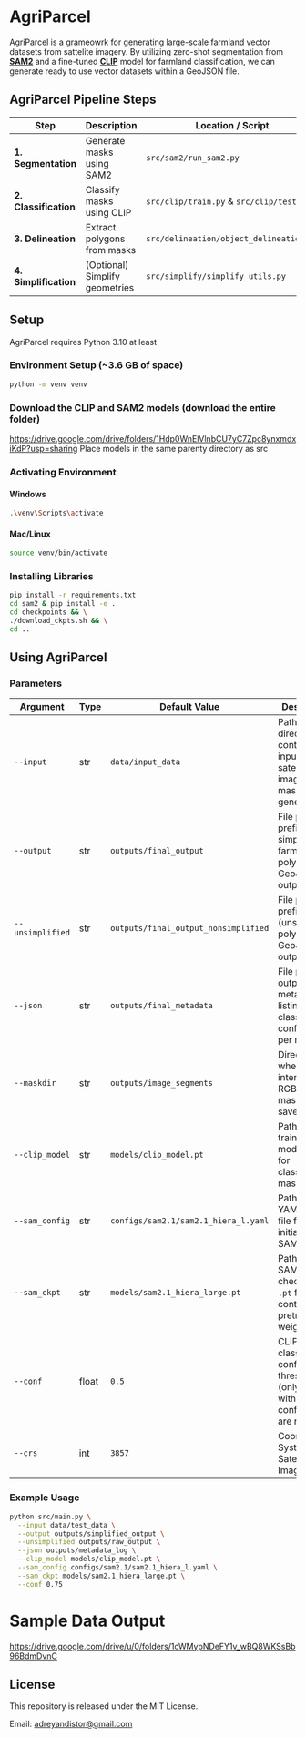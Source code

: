# AgriParcel
AgriParcel is a grameowrk for generating large-scale farmland vector datasets from sattelite imagery. By utilizing zero-shot segmentation from [**SAM2**](https://github.com/facebookresearch/sam2) and a fine-tuned [**CLIP**](https://github.com/openai/CLIP) model for farmland classification, we can generate ready to use vector datasets within a GeoJSON file. 

## AgriParcel Pipeline Steps
| Step                  | Description                    | Location / Script                        |
| --------------------- | ------------------------------ | ---------------------------------------- |
| **1. Segmentation**   | Generate masks using SAM2      | `src/sam2/run_sam2.py`                   |
| **2. Classification** | Classify masks using CLIP      | `src/clip/train.py` & `src/clip/test.py` |
| **3. Delineation**    | Extract polygons from masks    | `src/delineation/object_delineation.py`  |
| **4. Simplification** | (Optional) Simplify geometries | `src/simplify/simplify_utils.py`         |


## Setup
AgriParcel requires Python 3.10 at least
### Environment Setup (~3.6 GB of space)
```bash
python -m venv venv
```

### Download the CLIP and SAM2 models (download the entire folder)
https://drive.google.com/drive/folders/1Hdp0WnElVlnbCU7yC7Zpc8ynxmdxiKdP?usp=sharing
Place models in the same parenty directory as src

### Activating Environment
#### Windows
```bash
.\venv\Scripts\activate
```
#### Mac/Linux
```bash
source venv/bin/activate
```
### Installing Libraries
```bash
pip install -r requirements.txt
cd sam2 & pip install -e .
cd checkpoints && \
./download_ckpts.sh && \
cd ..
```
## Using AgriParcel
### Parameters
| Argument        | Type   | Default Value                              | Description                                                                                   |
|-----------------|--------|--------------------------------------------|-----------------------------------------------------------------------------------------------|
| `--input`       | str    | `data/input_data`                           | Path to the directory containing input `.tif` satellite imagery for mask generation.          |
| `--output`      | str    | `outputs/final_output`                     | File path prefix for simplified farmland polygons GeoJSON output.                             |
| `--unsimplified`| str    | `outputs/final_output_nonsimplified`      | File path prefix for raw (unsimplified) polygon GeoJSON output.                              |
| `--json`        | str    | `outputs/final_metadata`                  | File path for output `.json` metadata file listing classification confidence per mask.       |
| `--maskdir`     | str    | `outputs/image_segments`                  | Directory where intermediate RGBA `.tif` masks will be saved.                                |
| `--clip_model`  | str    | `models/clip_model.pt`                    | Path to the trained CLIP model `.pt` file for classifying masks.                             |
| `--sam_config`  | str    | `configs/sam2.1/sam2.1_hiera_l.yaml`      | Path to the YAML config file for initializing the SAM2 model.                                |
| `--sam_ckpt`    | str    | `models/sam2.1_hiera_large.pt`            | Path to the SAM2 checkpoint `.pt` file containing pretrained weights.                        |
| `--conf`        | float  | `0.5`                                      | CLIP classification confidence threshold (only masks with higher confidence are retained).    |
| `--crs`        | int  | `3857`                                      | Coordinate System of Satellite Imagery.    |
### Example Usage
```bash
python src/main.py \
  --input data/test_data \
  --output outputs/simplified_output \
  --unsimplified outputs/raw_output \
  --json outputs/metadata_log \
  --clip_model models/clip_model.pt \
  --sam_config configs/sam2.1/sam2.1_hiera_l.yaml \
  --sam_ckpt models/sam2.1_hiera_large.pt \
  --conf 0.75
```
# Sample Data Output
https://drive.google.com/drive/u/0/folders/1cWMypNDeFY1v_wBQ8WKSsBb96BdmDvnC

## License
This repository is released under the MIT License.

Email: adreyandistor@gmail.com
